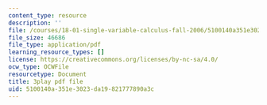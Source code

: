 ```yaml
---
content_type: resource
description: ''
file: /courses/18-01-single-variable-calculus-fall-2006/5100140a351e3023da19821777890a3c_Bv9kVDcj7yo.pdf
file_size: 46686
file_type: application/pdf
learning_resource_types: []
license: https://creativecommons.org/licenses/by-nc-sa/4.0/
ocw_type: OCWFile
resourcetype: Document
title: 3play pdf file
uid: 5100140a-351e-3023-da19-821777890a3c
---
```

